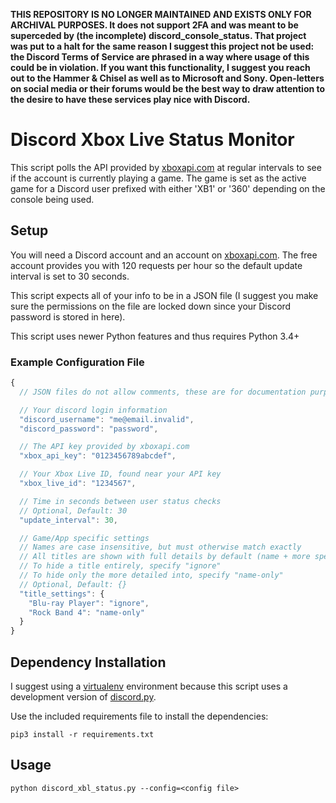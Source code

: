**THIS REPOSITORY IS NO LONGER MAINTAINED AND EXISTS ONLY FOR ARCHIVAL PURPOSES. It does not support 2FA and was meant to be superceded by (the incomplete) discord_console_status. That project was put to a halt for the same reason I suggest this project not be used: the Discord Terms of Service are phrased in a way where usage of this could be in violation. If you want this functionality, I suggest you reach out to the Hammer & Chisel as well as to Microsoft and Sony. Open-letters on social media or their forums would be the best way to draw attention to the desire to have these services play nice with Discord.** 

# Discord Xbox Live Status Monitor

This script polls the API provided by [xboxapi.com](https://xboxapi.com) at regular intervals to see if the account is currently playing a game. The game is set as the active game for a Discord user prefixed with either 'XB1' or '360' depending on the console being used.

## Setup

You will need a Discord account and an account on [xboxapi.com](https://xboxapi.com). The free account provides you with 120 requests per hour so the default update interval is set to 30 seconds.

This script expects all of your info to be in a JSON file (I suggest you make sure the permissions on the file are locked down since your Discord password is stored in here). 

This script uses newer Python features and thus requires Python 3.4+

### Example Configuration File
```javascript
{
  // JSON files do not allow comments, these are for documentation purposes only

  // Your discord login information
  "discord_username": "me@email.invalid",
  "discord_password": "password",

  // The API key provided by xboxapi.com
  "xbox_api_key": "0123456789abcdef",

  // Your Xbox Live ID, found near your API key
  "xbox_live_id": "1234567",

  // Time in seconds between user status checks
  // Optional, Default: 30
  "update_interval": 30,

  // Game/App specific settings
  // Names are case insensitive, but must otherwise match exactly
  // All titles are shown with full details by default (name + more specific per-game info)
  // To hide a title entirely, specify "ignore"
  // To hide only the more detailed into, specify "name-only"
  // Optional, Default: {}
  "title_settings": {
    "Blu-ray Player": "ignore",
    "Rock Band 4": "name-only"
  }
}
```

## Dependency Installation

I suggest using a [virtualenv](https://virtualenv.pypa.io/en/latest/) environment because this script uses a development version of [discord.py](https://github.com/Rapptz/discord.py).

Use the included requirements file to install the dependencies:

`pip3 install -r requirements.txt`

## Usage

`python discord_xbl_status.py --config=<config file>`
